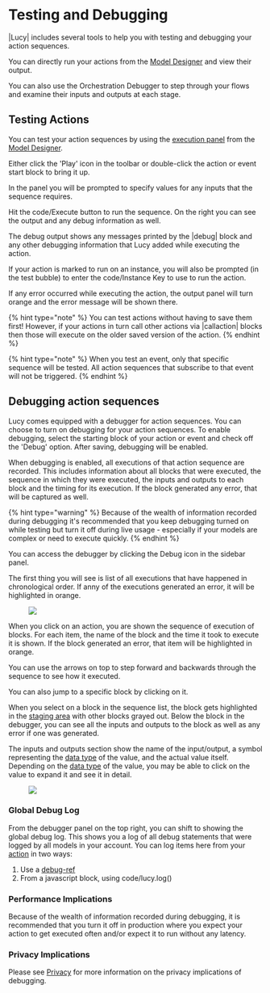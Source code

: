 


<a name='testing'></a>

# Testing and Debugging
|Lucy| includes several tools to help you with testing and debugging your action sequences.


You can directly run your actions from the [Model Designer](model-designer) and view their output.

You can also use the Orchestration Debugger to step through your flows and examine their inputs and outputs at each stage.

## Testing Actions
You can test your action sequences by using the [execution panel](executionpanel) from the [Model Designer](model-designer).

Either click the 'Play' icon in the toolbar or double-click the action or event start block to bring it up.

In the panel you will be prompted to specify values for any inputs that the sequence requires. 

Hit the code/Execute button to run the sequence.
On the right you can see the output and any debug information as well.

The debug output shows any messages printed by the |debug| block and any other debugging information that Lucy added while executing the action.

If your action is marked to run on an instance, you will also be prompted (in the test bubble) to enter the code/Instance Key to use to run the action.

If any error occurred while executing the action, the output panel will turn orange and the error message will be shown there.

{% hint type="note" %}
    You can test actions without having to save them first! However, if your actions in turn call other actions via |callaction| blocks then those will execute on the older saved version of the action. {% endhint %}

{% hint type="note" %}
    When you test an event, only that specific sequence will be tested. All action sequences that subscribe to that event will not be triggered. {% endhint %}


## Debugging action sequences
Lucy comes equipped with a debugger for action sequences.
You can choose to turn on debugging for your action sequences.
To enable debugging, select the starting block of your action or event and check off the 'Debug' option.
After saving, debugging will be enabled.

When debugging is enabled, all executions of that action sequence are recorded. 
This includes information about all blocks that were executed, the sequence in which they were executed, the inputs and outputs to each block and the timing for its execution.
If the block generated any error, that will be captured as well.

{% hint type="warning" %}
    Because of the wealth of information recorded during debugging it's recommended that you keep debugging turned on while testing but turn it off during live usage -
    especially if your models are complex or need to execute quickly. {% endhint %}

You can access the debugger by clicking the Debug icon in the sidebar panel.

The first thing you will see is list of all executions that have happened in chronological order.
If anny of the executions generated an error, it will be highlighted in orange.

<figure><img src=' images/debugger.png'></figure>


When you click on an action, you are shown the sequence of execution of blocks.
For each item, the name of the block and the time it took to execute it is shown.
If the block generated an error, that item will be highlighted in orange.

You can use the arrows on top to step forward and backwards through the sequence to see how it executed.

You can also jump to a specific block by clicking on it.

When you select on a block in the sequence list, the block gets highlighted in the [staging area](stagingarea) with other blocks grayed out.
Below the block in the debugger, you can see all the inputs and outputs to the block as well as any error if one was generated.

The inputs and outputs section show the name of the input/output, a symbol representing the [data type](datatypes) of the value, and the actual value itself.
Depending on the [data type](datatypes) of the value, you may be able to click on the value to expand it and see it in detail.

<figure><img src=' images/debugger-action.png'></figure>



### Global Debug Log

From the debugger panel on the top right, you can shift to showing the global debug log.
This shows you a log of all debug statements that were logged by all models in your account.
You can log items here from your [action](actions) in two ways:

1. Use a [debug-ref](debug-ref)
2. From a javascript block, using code/lucy.log()


### Performance Implications
Because of the wealth of information recorded during debugging, it is recommended that you turn it off in production where you expect your action to get executed often and/or expect it to run without any latency.

### Privacy Implications
Please see [Privacy](privacy) for more information on the privacy implications of debugging.